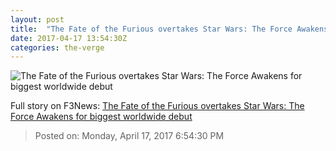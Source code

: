 ```yaml
---
layout: post
title:  "The Fate of the Furious overtakes Star Wars: The Force Awakens for biggest worldwide debut"
date: 2017-04-17 13:54:30Z
categories: the-verge
---
```


![The Fate of the Furious overtakes Star Wars: The Force Awakens for biggest worldwide debut](https://cdn0.vox-cdn.com/thumbor/CtwkP4HTbKqmQItewIxwfdRqips=/67x0:1134x600/1600x900/cdn0.vox-cdn.com/uploads/chorus_image/image/54292571/gallery_07_main.0.jpg)




Full story on F3News: [The Fate of the Furious overtakes Star Wars: The Force Awakens for biggest worldwide debut](http://www.f3nws.com/n/njVHUH)

> Posted on: Monday, April 17, 2017 6:54:30 PM
